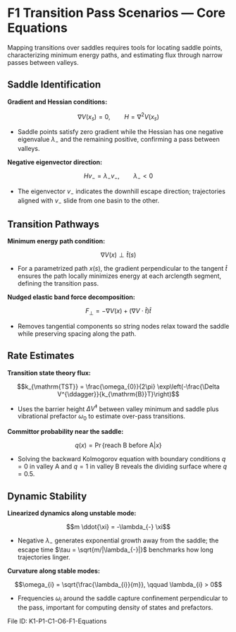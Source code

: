 # F1 Transition Pass Scenarios — Core Equations

Mapping transitions over saddles requires tools for locating saddle points, characterizing minimum energy paths, and estimating flux through narrow passes between valleys.

## Saddle Identification
**Gradient and Hessian conditions:**

$$\nabla V(x_{s}) = 0, \qquad H = \nabla^{2} V(x_{s})$$

- Saddle points satisfy zero gradient while the Hessian has one negative eigenvalue $\lambda_{-}$ and the remaining positive, confirming a pass between valleys.

**Negative eigenvector direction:**

$$H v_{-} = \lambda_{-} v_{-}, \qquad \lambda_{-} < 0$$

- The eigenvector $v_{-}$ indicates the downhill escape direction; trajectories aligned with $v_{-}$ slide from one basin to the other.

## Transition Pathways
**Minimum energy path condition:**

$$\nabla V(x) \perp \hat{t}(s)$$

- For a parametrized path $x(s)$, the gradient perpendicular to the tangent $\hat{t}$ ensures the path locally minimizes energy at each arclength segment, defining the transition pass.

**Nudged elastic band force decomposition:**

$$F_{\perp} = -\nabla V(x) + (\nabla V \cdot \hat{t}) \hat{t}$$

- Removes tangential components so string nodes relax toward the saddle while preserving spacing along the path.

## Rate Estimates
**Transition state theory flux:**

$$k_{\mathrm{TST}} = \frac{\omega_{0}}{2\pi} \exp\left(-\frac{\Delta V^{\ddagger}}{k_{\mathrm{B}}T}\right)$$

- Uses the barrier height $\Delta V^{\ddagger}$ between valley minimum and saddle plus vibrational prefactor $\omega_{0}$ to estimate over-pass transitions.

**Committor probability near the saddle:**

$$q(x) = \Pr\{\text{reach B before A} | x\}$$

- Solving the backward Kolmogorov equation with boundary conditions $q=0$ in valley A and $q=1$ in valley B reveals the dividing surface where $q=0.5$.

## Dynamic Stability
**Linearized dynamics along unstable mode:**

$$m \ddot{\xi} = -\lambda_{-} \xi$$

- Negative $\lambda_{-}$ generates exponential growth away from the saddle; the escape time $\tau = \sqrt{m/|\lambda_{-}|}$ benchmarks how long trajectories linger.

**Curvature along stable modes:**

$$\omega_{i} = \sqrt{\frac{\lambda_{i}}{m}}, \qquad \lambda_{i} > 0$$

- Frequencies $\omega_{i}$ around the saddle capture confinement perpendicular to the pass, important for computing density of states and prefactors.

File ID: K1-P1-C1-O6-F1-Equations
